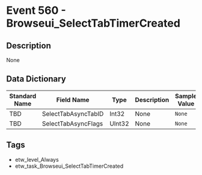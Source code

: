 # Event 560 - Browseui_SelectTabTimerCreated

## Description
None

## Data Dictionary
|Standard Name|Field Name|Type|Description|Sample Value|
|---|---|---|---|---|
|TBD|SelectTabAsyncTabID|Int32|None|`None`|
|TBD|SelectTabAsyncFlags|UInt32|None|`None`|

## Tags
* etw_level_Always
* etw_task_Browseui_SelectTabTimerCreated